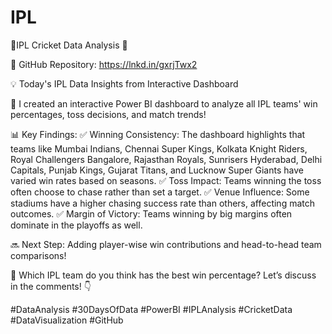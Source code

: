 # IPL
📢IPL Cricket Data Analysis 🏏

🔹 GitHub Repository: https://lnkd.in/gxrjTwx2

💡 Today's IPL Data Insights from Interactive Dashboard

🚀 I created an interactive Power BI dashboard to analyze all IPL teams' win percentages, toss decisions, and match trends!

📊 Key Findings:
✅ Winning Consistency: The dashboard highlights that teams like Mumbai Indians, Chennai Super Kings, Kolkata Knight Riders, Royal Challengers Bangalore, Rajasthan Royals, Sunrisers Hyderabad, Delhi Capitals, Punjab Kings, Gujarat Titans, and Lucknow Super Giants have varied win rates based on seasons.
✅ Toss Impact: Teams winning the toss often choose to chase rather than set a target.
✅ Venue Influence: Some stadiums have a higher chasing success rate than others, affecting match outcomes.
✅ Margin of Victory: Teams winning by big margins often dominate in the playoffs as well.

🔜 Next Step: Adding player-wise win contributions and head-to-head team comparisons!

💬 Which IPL team do you think has the best win percentage? Let’s discuss in the comments! 👇

#DataAnalysis #30DaysOfData #PowerBI #IPLAnalysis #CricketData #DataVisualization #GitHub
